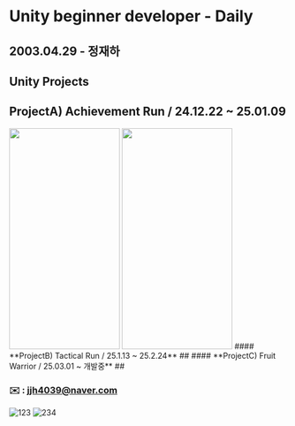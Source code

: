 # **Unity beginner developer - Daily**


## 2003.04.29 - 정재하


## Unity Projects
## **ProjectA) Achievement Run / 24.12.22 ~ 25.01.09**

<img src=https://github.com/user-attachments/assets/0d00eeae-8f97-4cce-9d47-a6e45272ae94  width="200" height="400"/>
<img src=https://github.com/user-attachments/assets/884554c2-b8b5-4568-82b9-85a28ac31a3c width="200" height="400"/>
#### **ProjectB) Tactical Run / 25.1.13 ~ 25.2.24**
##
#### **ProjectC) Fruit Warrior / 25.03.01 ~ 개발중**
##


### ✉️ : jjh4039@naver.com
![123](https://github.com/user-attachments/assets/0d00eeae-8f97-4cce-9d47-a6e45272ae94)
![234](https://github.com/user-attachments/assets/884554c2-b8b5-4568-82b9-85a28ac31a3c)
